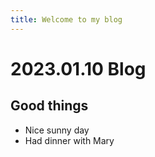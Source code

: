 ```yaml
---
title: Welcome to my blog
---
```


# 2023.01.10 Blog
## Good things
- Nice sunny day
- Had dinner with Mary
